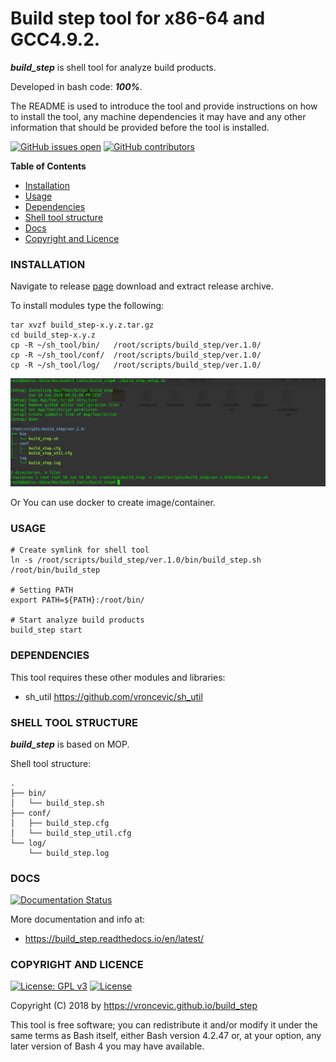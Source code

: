 # Build step tool for x86-64 and GCC4.9.2.

***build_step*** is shell tool for analyze build products.

Developed in bash code: ***100%***.

The README is used to introduce the tool and provide instructions on
how to install the tool, any machine dependencies it may have and any
other information that should be provided before the tool is installed.

[![GitHub issues open](https://img.shields.io/github/issues/vroncevic/build_step.svg)](https://github.com/vroncevic/build_step/issues)
 [![GitHub contributors](https://img.shields.io/github/contributors/vroncevic/build_step.svg)](https://github.com/vroncevic/build_step/graphs/contributors)

<!-- START doctoc -->
**Table of Contents**

- [Installation](https://github.com/vroncevic/build_step#installation)
- [Usage](https://github.com/vroncevic/build_step#usage)
- [Dependencies](https://github.com/vroncevic/build_step#dependencies)
- [Shell tool structure](https://github.com/vroncevic/build_step#shell-tool-structure)
- [Docs](https://github.com/vroncevic/build_step#docs)
- [Copyright and Licence](https://github.com/vroncevic/build_step#copyright-and-licence)
<!-- END doctoc -->

### INSTALLATION

Navigate to release [page](https://github.com/vroncevic/build_step/releases) download and extract release archive.

To install modules type the following:

```
tar xvzf build_step-x.y.z.tar.gz
cd build_step-x.y.z
cp -R ~/sh_tool/bin/   /root/scripts/build_step/ver.1.0/
cp -R ~/sh_tool/conf/  /root/scripts/build_step/ver.1.0/
cp -R ~/sh_tool/log/   /root/scripts/build_step/ver.1.0/
```

![alt tag](https://raw.githubusercontent.com/vroncevic/build_step/dev/docs/setup_tree.png)

Or You can use docker to create image/container.

### USAGE

```
# Create symlink for shell tool
ln -s /root/scripts/build_step/ver.1.0/bin/build_step.sh /root/bin/build_step

# Setting PATH
export PATH=${PATH}:/root/bin/

# Start analyze build products
build_step start
```

### DEPENDENCIES

This tool requires these other modules and libraries:

* sh_util https://github.com/vroncevic/sh_util

### SHELL TOOL STRUCTURE

***build_step*** is based on MOP.

Shell tool structure:
```
.
├── bin/
│   └── build_step.sh
├── conf/
│   ├── build_step.cfg
│   └── build_step_util.cfg
└── log/
    └── build_step.log
```

### DOCS

[![Documentation Status](https://readthedocs.org/projects/build_step/badge/?version=latest)](https://build_step.readthedocs.io/projects/build_step/en/latest/?badge=latest)

More documentation and info at:

* https://build_step.readthedocs.io/en/latest/

### COPYRIGHT AND LICENCE

[![License: GPL v3](https://img.shields.io/badge/License-GPLv3-blue.svg)](https://www.gnu.org/licenses/gpl-3.0) [![License](https://img.shields.io/badge/License-Apache%202.0-blue.svg)](https://opensource.org/licenses/Apache-2.0)

Copyright (C) 2018 by https://vroncevic.github.io/build_step

This tool is free software; you can redistribute it and/or modify
it under the same terms as Bash itself, either Bash version 4.2.47 or,
at your option, any later version of Bash 4 you may have available.

